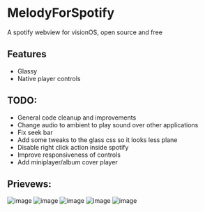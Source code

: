 # MelodyForSpotify
A spotify webview for visionOS, open source and free

## Features
- Glassy
- Native player controls

## TODO:
- General code cleanup and improvements
- Change audio to ambient to play sound over other applications
- Fix seek bar
- Add some tweaks to the glass css so it looks less plane
- Disable right click action inside spotify
- Improve responsiveness of controls
- Add miniplayer/album cover player

## Prievews:
![image](https://github.com/niv-d/MelodyForSpotify/assets/4766858/774dccff-7cc4-4067-8f9e-aa87970c59e9)
![image](https://github.com/niv-d/MelodyForSpotify/assets/4766858/ae19bbca-db40-41b0-88c8-2ce533395eb0)
![image](https://github.com/niv-d/MelodyForSpotify/assets/4766858/e804c3a6-74fa-47bf-8104-c98c16dd04ac)
![image](https://github.com/niv-d/MelodyForSpotify/assets/4766858/5262cc1e-7c4f-476c-b50c-39ea4d973abe)
![image](https://github.com/niv-d/MelodyForSpotify/assets/4766858/c2dc2e90-d681-4e00-af8c-065d936a1187)
